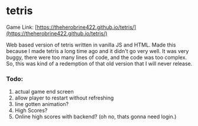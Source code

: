 # tetris

Game Link: [https://theherobrine422.github.io/tetris/](https://theherobrine422.github.io/tetris/)

Web based version of tetris written in vanilla JS and HTML. Made this because I made tetris a long time ago and it didn't go very well. It was very buggy, there were too many lines of code, and the code was too complex. So, this was kind of a redemption of that old version that I will never release.

### Todo:

1. actual game end screen
2. allow player to restart without refreshing
3. line gotten animation?
4. High Scores?
5. Online high scores with backend? (oh no, thats gonna need login.)
